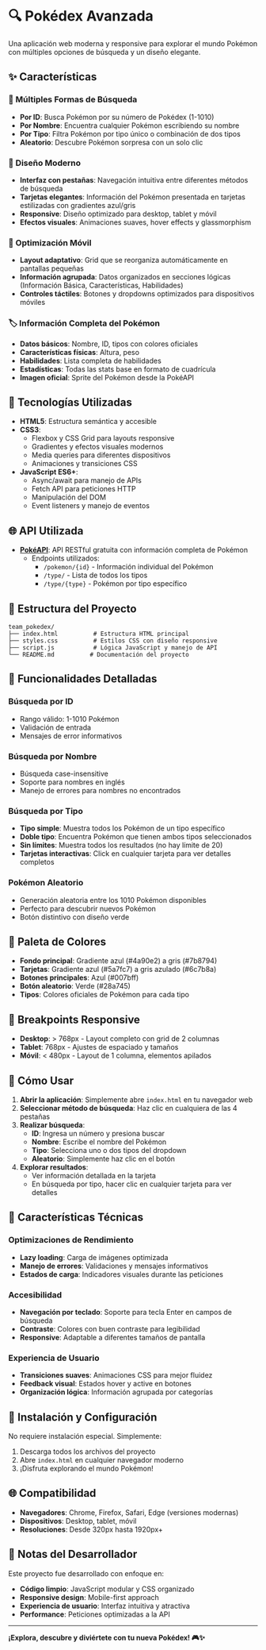 # 🔍 Pokédex Avanzada

Una aplicación web moderna y responsive para explorar el mundo Pokémon con múltiples opciones de búsqueda y un diseño elegante.

## ✨ Características

### 🔎 Múltiples Formas de Búsqueda
- **Por ID**: Busca Pokémon por su número de Pokédex (1-1010)
- **Por Nombre**: Encuentra cualquier Pokémon escribiendo su nombre
- **Por Tipo**: Filtra Pokémon por tipo único o combinación de dos tipos
- **Aleatorio**: Descubre Pokémon sorpresa con un solo clic

### 🎨 Diseño Moderno
- **Interfaz con pestañas**: Navegación intuitiva entre diferentes métodos de búsqueda
- **Tarjetas elegantes**: Información del Pokémon presentada en tarjetas estilizadas con gradientes azul/gris
- **Responsive**: Diseño optimizado para desktop, tablet y móvil
- **Efectos visuales**: Animaciones suaves, hover effects y glassmorphism

### 📱 Optimización Móvil
- **Layout adaptativo**: Grid que se reorganiza automáticamente en pantallas pequeñas
- **Información agrupada**: Datos organizados en secciones lógicas (Información Básica, Características, Habilidades)
- **Controles táctiles**: Botones y dropdowns optimizados para dispositivos móviles

### 🏷️ Información Completa del Pokémon
- **Datos básicos**: Nombre, ID, tipos con colores oficiales
- **Características físicas**: Altura, peso
- **Habilidades**: Lista completa de habilidades
- **Estadísticas**: Todas las stats base en formato de cuadrícula
- **Imagen oficial**: Sprite del Pokémon desde la PokéAPI

## 🚀 Tecnologías Utilizadas

- **HTML5**: Estructura semántica y accesible
- **CSS3**: 
  - Flexbox y CSS Grid para layouts responsive
  - Gradientes y efectos visuales modernos
  - Media queries para diferentes dispositivos
  - Animaciones y transiciones CSS
- **JavaScript ES6+**:
  - Async/await para manejo de APIs
  - Fetch API para peticiones HTTP
  - Manipulación del DOM
  - Event listeners y manejo de eventos

## 🌐 API Utilizada

- **[PokéAPI](https://pokeapi.co/)**: API RESTful gratuita con información completa de Pokémon
  - Endpoints utilizados:
    - `/pokemon/{id}` - Información individual del Pokémon
    - `/type/` - Lista de todos los tipos
    - `/type/{type}` - Pokémon por tipo específico

## 📁 Estructura del Proyecto

```
team_pokedex/
├── index.html          # Estructura HTML principal
├── styles.css          # Estilos CSS con diseño responsive
├── script.js           # Lógica JavaScript y manejo de API
└── README.md          # Documentación del proyecto
```

## 🎯 Funcionalidades Detalladas

### Búsqueda por ID
- Rango válido: 1-1010 Pokémon
- Validación de entrada
- Mensajes de error informativos

### Búsqueda por Nombre
- Búsqueda case-insensitive
- Soporte para nombres en inglés
- Manejo de errores para nombres no encontrados

### Búsqueda por Tipo
- **Tipo simple**: Muestra todos los Pokémon de un tipo específico
- **Doble tipo**: Encuentra Pokémon que tienen ambos tipos seleccionados
- **Sin límites**: Muestra todos los resultados (no hay límite de 20)
- **Tarjetas interactivas**: Click en cualquier tarjeta para ver detalles completos

### Pokémon Aleatorio
- Generación aleatoria entre los 1010 Pokémon disponibles
- Perfecto para descubrir nuevos Pokémon
- Botón distintivo con diseño verde

## 🎨 Paleta de Colores

- **Fondo principal**: Gradiente azul (#4a90e2) a gris (#7b8794)
- **Tarjetas**: Gradiente azul (#5a7fc7) a gris azulado (#6c7b8a)
- **Botones principales**: Azul (#007bff)
- **Botón aleatorio**: Verde (#28a745)
- **Tipos**: Colores oficiales de Pokémon para cada tipo

## 📱 Breakpoints Responsive

- **Desktop**: > 768px - Layout completo con grid de 2 columnas
- **Tablet**: 768px - Ajustes de espaciado y tamaños
- **Móvil**: < 480px - Layout de 1 columna, elementos apilados

## 🚀 Cómo Usar

1. **Abrir la aplicación**: Simplemente abre `index.html` en tu navegador web
2. **Seleccionar método de búsqueda**: Haz clic en cualquiera de las 4 pestañas
3. **Realizar búsqueda**: 
   - **ID**: Ingresa un número y presiona buscar
   - **Nombre**: Escribe el nombre del Pokémon
   - **Tipo**: Selecciona uno o dos tipos del dropdown
   - **Aleatorio**: Simplemente haz clic en el botón
4. **Explorar resultados**: 
   - Ver información detallada en la tarjeta
   - En búsqueda por tipo, hacer clic en cualquier tarjeta para ver detalles

## 🌟 Características Técnicas

### Optimizaciones de Rendimiento
- **Lazy loading**: Carga de imágenes optimizada
- **Manejo de errores**: Validaciones y mensajes informativos
- **Estados de carga**: Indicadores visuales durante las peticiones

### Accesibilidad
- **Navegación por teclado**: Soporte para tecla Enter en campos de búsqueda
- **Contraste**: Colores con buen contraste para legibilidad
- **Responsive**: Adaptable a diferentes tamaños de pantalla

### Experiencia de Usuario
- **Transiciones suaves**: Animaciones CSS para mejor fluidez
- **Feedback visual**: Estados hover y active en botones
- **Organización lógica**: Información agrupada por categorías

## 🔧 Instalación y Configuración

No requiere instalación especial. Simplemente:

1. Descarga todos los archivos del proyecto
2. Abre `index.html` en cualquier navegador moderno
3. ¡Disfruta explorando el mundo Pokémon!

## 🌐 Compatibilidad

- **Navegadores**: Chrome, Firefox, Safari, Edge (versiones modernas)
- **Dispositivos**: Desktop, tablet, móvil
- **Resoluciones**: Desde 320px hasta 1920px+

## 📝 Notas del Desarrollador

Este proyecto fue desarrollado con enfoque en:
- **Código limpio**: JavaScript modular y CSS organizado
- **Responsive design**: Mobile-first approach
- **Experiencia de usuario**: Interfaz intuitiva y atractiva
- **Performance**: Peticiones optimizadas a la API

---

**¡Explora, descubre y diviértete con tu nueva Pokédex! 🎮✨**

